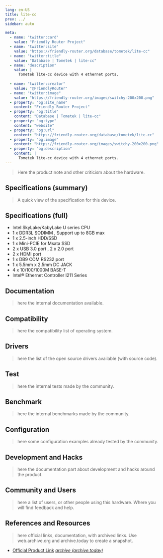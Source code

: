 ```yaml
---
lang: en-US
title: lite-cc
prev: ../
sidebar: auto

meta:
  - name: "twitter:card"
    value: "Friendly Router Project"
  - name: "twitter:site"
    value: "https://friendly-router.org/database/tometek/lite-cc"
  - name: "twitter:title"
    value: "Database | Tometek | lite-cc"
  - name: "description" 
    value: | 
      Tometek lite-cc device with 4 ethernet ports.
      
  - name: "twitter:creator"
    value: "@FriendlyRouter"
  - name: "twitter:image"
    value: "https://friendly-router.org/images/switchy-200x200.png"
  - property: "og:site_name"
    content: "Friendly Router Project"
  - property: "og:title"
    content: "Database | Tometek | lite-cc"
  - property: "og:type"
    content: "website"
  - property: "og:url"
    content: "https://friendly-router.org/database/tometek/lite-cc"
  - property: "og:image"
    content: "https://friendly-router.org/images/switchy-200x200.png"
  - property: "og:description"
    content: |
      Tometek lite-cc device with 4 ethernet ports.
---
```


> Here the product note and other criticism about the hardware.

## Specifications (summary)

> A quick view of the specification for this device.

## Specifications (full)

 * Intel SkyLake/KabyLake U series CPU
 * 1 x DDR3L SODIMM , Support up to 8GB max
 * 1 x 2.5-inch HDD/SSD
 * 1 x Mini-PCIE for Msata SSD
 * 2 x USB 3.0 port , 2 x 2.0 port
 * 2 x HDMI port
 * 1 x DB9 COM RS232 port 
 * 1 x 5.5mm x 2.5mm DC JACK
 * 4 x 10/100/1000M BASE-T
 * Intel® Ethernet Controller I211 Series
 
## Documentation

> here the internal documentation available.

## Compatibility

> here the compatibility list of operating system.

## Drivers

> here the list of the open source drivers available (with source
> code).

## Test

> here the internal tests made by the community.

## Benchmark

> here the internal benchmarks made by the community.

## Configuration

> here some configuration examples already tested by the community.

## Development and Hacks

> here the documentation part about development and hacks around the
> product.

## Community and Users

> here a list of users, or other people using this hardware. Where you
> will find feedback and help.

## References and Resources

> here official links, documentation, with archived links. Use
> web.archive.org and archive.today to create a snapshot.

 * [Official Product Link](http://www.tometek.com/product_more.asp?id=2834&class_name=Multi-LAN%20Mini%20PC&class_id=584&sid=580)
   [*archive (archive.today)*](https://archive.ph/QOUS4)
